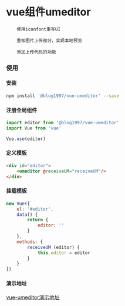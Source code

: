 # vue组件umeditor
```
    使用iconfont重写UI

    重写图片上传部分，实现本地预览

    添加上传代码的功能
```

    
### 使用
#### 安装
```bash
npm install '@blog1997/vue-umeditor' --save
```

#### 注册全局组件
```javascript
import editor from '@blog1997/vue-umeditor'
import Vue from 'vue'

Vue.use(editor)
```

#### 定义模板
```html
<div id="editor">
    <umeditor @receiveUM="receiveUM"/>
</div>
```

#### 挂载模板
```javascript
new Vue({
    el: '#editor',
    data() {
        return {
            editor: ''
        }
    },
    methods: {
        receiveUM (editor) {
            this.editor = editor
        }
    }
})
```

#### 演示地址
[vue-umeditor演示地址](https://www.chaosxy.com/archives/84554c2.html)